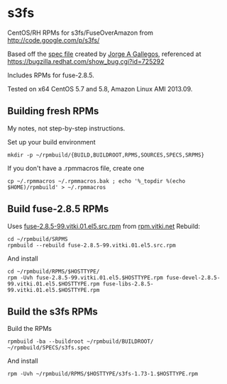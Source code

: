 s3fs
====

CentOS/RH RPMs for s3fs/FuseOverAmazon from <http://code.google.com/p/s3fs/>

Based off the [spec file](http://kad.fedorapeople.org/packages/s3fs/s3fs.spec) created by [Jorge A Gallegos](http://kad.fedorapeople.org/), referenced at <https://bugzilla.redhat.com/show_bug.cgi?id=725292>

Includes RPMs for fuse-2.8.5.

Tested on x64 CentOS 5.7 and 5.8, Amazon Linux AMI 2013.09.

Building fresh RPMs
-------------------
My notes, not step-by-step instructions.

Set up your build environment

    mkdir -p ~/rpmbuild/{BUILD,BUILDROOT,RPMS,SOURCES,SPECS,SRPMS}

If you don't have a .rpmmacros file, create one

    cp ~/.rpmmacros ~/.rpmmacros.bak ; echo '%_topdir %(echo $HOME)/rpmbuild' > ~/.rpmmacros


Build fuse-2.8.5 RPMs
---------------------
Uses [fuse-2.8.5-99.vitki.01.el5.src.rpm](https://rpm.vitki.net/pub/SRPMS/fuse-2.8.5-99.vitki.01.el5.src.rpm) from [rpm.vitki.net](https://rpm.vitki.net/pub/SRPMS/)
Rebuild:

    cd ~/rpmbuild/SRPMS
    rpmbuild --rebuild fuse-2.8.5-99.vitki.01.el5.src.rpm

And install

    cd ~/rpmbuild/RPMS/$HOSTTYPE/
    rpm -Uvh fuse-2.8.5-99.vitki.01.el5.$HOSTTYPE.rpm fuse-devel-2.8.5-99.vitki.01.el5.$HOSTTYPE.rpm fuse-libs-2.8.5-99.vitki.01.el5.$HOSTTYPE.rpm


Build the s3fs RPMs
-------------------

Build the RPMs

    rpmbuild -ba --buildroot ~/rpmbuild/BUILDROOT/ ~/rpmbuild/SPECS/s3fs.spec

And install

    rpm -Uvh ~/rpmbuild/RPMS/$HOSTTYPE/s3fs-1.73-1.$HOSTTYPE.rpm
